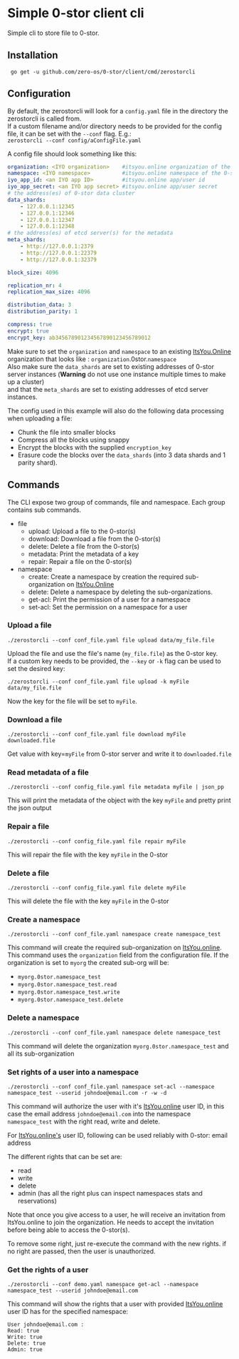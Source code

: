 # Simple 0-stor client cli

Simple cli to store file to 0-stor.

## Installation

```
 go get -u github.com/zero-os/0-stor/client/cmd/zerostorcli
```

## Configuration

By default, the zerostorcli will look for a `config.yaml` file in the directory the zerostorcli is called from.  
If a custom filename and/or directory needs to be provided for the config file, it can be set with the `--conf` flag. E.g.:  
`zerostorcli --conf config/aConfigFile.yaml`

A config file should look something like this:
```yaml
organization: <IYO organization>    #itsyou.online organization of the 0-stor
namespace: <IYO namespace>          #itsyou.online namespace of the 0-stor
iyo_app_id: <an IYO app ID>         #itsyou.online app/user id
iyo_app_secret: <an IYO app secret> #itsyou.online app/user secret
# the address(es) of 0-stor data cluster 
data_shards:
    - 127.0.0.1:12345
    - 127.0.0.1:12346
    - 127.0.0.1:12347
    - 127.0.0.1:12348
# the address(es) of etcd server(s) for the metadata
meta_shards:
    - http://127.0.0.1:2379
    - http://127.0.0.1:22379
    - http://127.0.0.1:32379

block_size: 4096

replication_nr: 4
replication_max_size: 4096

distribution_data: 3
distribution_parity: 1

compress: true
encrypt: true
encrypt_key: ab345678901234567890123456789012
```

Make sure to set the `organization` and `namespace` to an existing [ItsYou.Online][iyo] organization that looks like : `organization`.0stor.`namespace`  
Also make sure the `data_shards` are set to existing addresses of 0-stor server instances (**Warning** do not use one instance multiple times to make up a cluster)  
and that the `meta_shards` are set to existing addresses of etcd server instances.

The config used in this example will also do the following data processing when uploading a file:
- Chunk the file into smaller blocks
- Compress all the blocks using snappy
- Encrypt the blocks with the supplied `encryption_key`
- Erasure code the blocks over the `data_shards` (into 3 data shards and 1 parity shard).

## Commands
The CLI expose two group of commands, file and namespace. Each group contains sub commands.

- file
  - upload: Upload a file to the 0-stor(s)
  - download: Download a file from the 0-stor(s)
  - delete: Delete a file from the 0-stor(s)
  - metadata: Print the metadata of a key
  - repair: Repair a file on the 0-stor(s)
- namespace
  - create: Create a namespace by creation the required sub-organization on [ItsYou.Online][iyo]
  - delete: Delete a namespace by deleting the sub-organizations.
  - get-acl: Print the permission of a user for a namespace
  - set-acl: Set the permission on a namespace for a user

### Upload a file

```
./zerostorcli --conf conf_file.yaml file upload data/my_file.file
```

Upload the file and use the file's name (`my_file.file`) as the 0-stor key.  
If a custom key needs to be provided, the `--key` or `-k` flag can be used to set the desired key:
```
./zerostorcli --conf conf_file.yaml file upload -k myFile data/my_file.file
```
Now the key for the file will be set to `myFile`.

### Download a file

```
./zerostorcli --conf conf_file.yaml file download myFile downloaded.file
```

Get value with key=`myFile` from 0-stor server and write it to `downloaded.file`

### Read metadata of a file

```
./zerostorcli --conf config_file.yaml file metadata myFile | json_pp
```
This will print the metadata of the object with the key `myFile` and pretty print the json output

### Repair a file

```
./zerostorcli --conf config_file.yaml file repair myFile
```
This will repair the file with the key `myFile` in the 0-stor

### Delete a file

```
./zerostorcli --conf config_file.yaml file delete myFile
```
This will delete the file with the key `myFile` in the 0-stor

### Create a namespace

```
./zerostorcli --conf conf_file.yaml namespace create namespace_test
```

This command will create the required sub-organization on [ItsYou.online][iyo].
This command uses the `organization` field from the configuration file. If the organization is set to `myorg` the created sub-org will be:
- `myorg.0stor.namespace_test`
- `myorg.0stor.namespace_test.read`
- `myorg.0stor.namespace_test.write`
- `myorg.0stor.namespace_test.delete`

### Delete a namespace
```
./zerostorcli --conf conf_file.yaml namespace delete namespace_test
```

This command will delete the organization `myorg.0stor.namespace_test` and all its sub-organization

### Set rights of a user into a namespace

```
./zerostorcli --conf conf_file.yaml namespace set-acl --namespace namespace_test --userid johndoe@email.com -r -w -d
```

This command will authorize the user with it's [ItsYou.online][iyo] user ID, in this case the email address `johndoe@email.com` into the namespace `namespace_test` with the right read, write and delete.

For [ItsYou.online's][iyo] user ID, following can be used reliably with 0-stor: email address

The different rights that can be set are:
- read
- write
- delete
- admin (has all the right plus can inspect namespaces stats and reservations)

Note that once you give access to a user, he will receive an invitation from ItsYou.online to join the organization. He needs to accept the invitation before being able to access the 0-stor(s).


To remove some right, just re-execute the command with the new rights. if no right are passed, then the user is unauthorized.


### Get the rights of a user

```
./zerostorcli --conf demo.yaml namespace get-acl --namespace namespace_test --userid johndoe@email.com
```

This command will show the rights that a user with provided [ItsYou.online][iyo] user ID has for the specified namespace:

```
User johndoe@email.com :
Read: true
Write: true
Delete: true
Admin: true
```

[iyo]: https://itsyou.online/